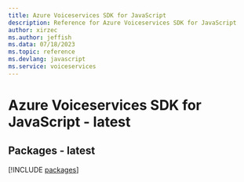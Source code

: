 ```yaml
---
title: Azure Voiceservices SDK for JavaScript
description: Reference for Azure Voiceservices SDK for JavaScript
author: xirzec
ms.author: jeffish
ms.data: 07/18/2023
ms.topic: reference
ms.devlang: javascript
ms.service: voiceservices
---
```

# Azure Voiceservices SDK for JavaScript - latest
## Packages - latest
[!INCLUDE [packages](voiceservices-index.md)]